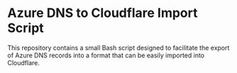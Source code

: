 # Azure DNS to Cloudflare Import Script
This repository contains a small Bash script designed to facilitate the export of Azure DNS records into a format that can be easily imported into Cloudflare.
